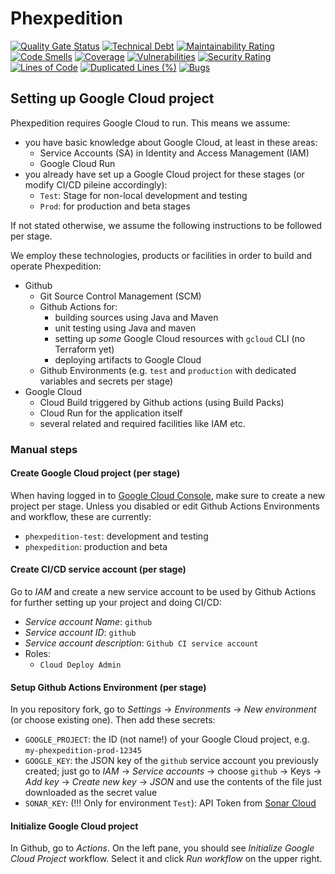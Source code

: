 # Phexpedition

[![Quality Gate Status](https://sonarcloud.io/api/project_badges/measure?project=bjblazko_phexpedition&metric=alert_status)](https://sonarcloud.io/summary/new_code?id=bjblazko_phexpedition)
[![Technical Debt](https://sonarcloud.io/api/project_badges/measure?project=bjblazko_phexpedition&metric=sqale_index)](https://sonarcloud.io/summary/new_code?id=bjblazko_phexpedition)
[![Maintainability Rating](https://sonarcloud.io/api/project_badges/measure?project=bjblazko_phexpedition&metric=sqale_rating)](https://sonarcloud.io/summary/new_code?id=bjblazko_phexpedition)
[![Code Smells](https://sonarcloud.io/api/project_badges/measure?project=bjblazko_phexpedition&metric=code_smells)](https://sonarcloud.io/summary/new_code?id=bjblazko_phexpedition)
[![Coverage](https://sonarcloud.io/api/project_badges/measure?project=bjblazko_phexpedition&metric=coverage)](https://sonarcloud.io/summary/new_code?id=bjblazko_phexpedition)
[![Vulnerabilities](https://sonarcloud.io/api/project_badges/measure?project=bjblazko_phexpedition&metric=vulnerabilities)](https://sonarcloud.io/summary/new_code?id=bjblazko_phexpedition)
[![Security Rating](https://sonarcloud.io/api/project_badges/measure?project=bjblazko_phexpedition&metric=security_rating)](https://sonarcloud.io/summary/new_code?id=bjblazko_phexpedition)
[![Lines of Code](https://sonarcloud.io/api/project_badges/measure?project=bjblazko_phexpedition&metric=ncloc)](https://sonarcloud.io/summary/new_code?id=bjblazko_phexpedition)
[![Duplicated Lines (%)](https://sonarcloud.io/api/project_badges/measure?project=bjblazko_phexpedition&metric=duplicated_lines_density)](https://sonarcloud.io/summary/new_code?id=bjblazko_phexpedition)
[![Bugs](https://sonarcloud.io/api/project_badges/measure?project=bjblazko_phexpedition&metric=bugs)](https://sonarcloud.io/summary/new_code?id=bjblazko_phexpedition)

## Setting up Google Cloud project

Phexpedition requires Google Cloud to run. This means we assume:

- you have basic knowledge about Google Cloud, at least in these areas:
  - Service Accounts (SA) in Identity and Access Management (IAM)
  - Google Cloud Run
- you already have set up a Google Cloud project for these stages (or modify CI/CD pileine accordingly):
  - `Test`: Stage for non-local development and testing
  - `Prod`: for production and beta stages

If not stated otherwise, we assume the following instructions to be followed per stage.

We employ these technologies, products or facilities in order to build and operate Phexpedition:

- Github
  - Git Source Control Management (SCM)
  - Github Actions for:
    - building sources using Java and Maven 
    - unit testing using Java and maven
    - setting up _some_ Google Cloud resources with `gcloud` CLI (no Terraform yet)
    - deploying artifacts to Google Cloud
  - Github Environments (e.g. `test` and `production` with dedicated variables and secrets per stage)
- Google Cloud
  - Cloud Build triggered by Github actions (using Build Packs)
  - Cloud Run for the application itself
  - several related and required facilities like IAM etc.

### Manual steps

#### Create Google Cloud project (per stage)

When having logged in to [Google Cloud Console](https://console.cloud.google.com),
make sure to create a new project per stage. Unless you disabled or edit Github Actions Environments and workflow, these are currently:

- `phexpedition-test`: development and testing
- `phexpedition`: production and beta

#### Create CI/CD service account (per stage)

Go to *IAM* and create a new service account to be used by Github Actions
for further setting up your project and doing CI/CD:

- _Service account Name_: `github`
- _Service account ID_: `github`
- _Service account description_: `Github CI service account`
- Roles:
  - `Cloud Deploy Admin`


#### Setup Github Actions Environment (per stage)

In you repository fork, go to _Settings_ &rarr; _Environments_ &rarr; _New environment_ (or choose existing one).
Then add these secrets:

* `GOOGLE_PROJECT`: the ID (not name!) of your Google Cloud project, e.g. `my-phexpedition-prod-12345`
* `GOOGLE_KEY`: the JSON key of the `github` service account you previously created; just go to _IAM_ &rarr; _Service accounts_ &rarr; choose `github` &rarr; Keys &rarr; _Add key_ &rarr; _Create new key_ &rarr; _JSON_ and use the contents of the file just downloaded as the secret value
* `SONAR_KEY`: (!!! Only for environment `Test`): API Token from [Sonar Cloud](https://sonarcloud.io)

#### Initialize Google Cloud project

In Github, go to _Actions_. On the left pane, you should see _Initialize Google Cloud Project_ workflow.
Select it and click _Run workflow_ on the upper right.